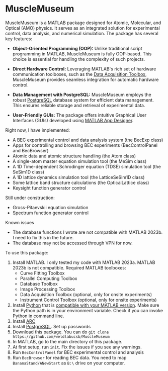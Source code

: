 # MuscleMuseum

MuscleMuseum is a MATLAB package designed for Atomic, Molecular, and Optical (AMO) physics. It serves as an integrated solution for experimental control, data analysis, and numerical simulation. The package has several key features:

- **Object-Oriented Programming (OOP):** Unlike traditional script programming in MATLAB, MuscleMuseum is fully OOP-based. This choice is essential for handling the complexity of such projects.

- **Direct Hardware Control:** Leveraging MATLAB's rich set of hardware communication toolboxes, such as the [Data Acquisition Toolbox](https://www.mathworks.com/products/data-acquisition.html), MuscleMuseum provides seamless integration for automatic hardware control.

- **Data Management with PostgreSQL:** MuscleMuseum employs the robust [PostgreSQL](https://www.postgresql.org/) database system for efficient data management. This ensures reliable storage and retrieval of experimental data.

- **User-Friendly GUIs:** The package offers intuitive Graphical User Interfaces (GUIs) developed using [MATLAB App Designer](https://www.mathworks.com/products/matlab/app-designer.html).

Right now, I have implemented:

- A BEC experimental control and data analysis system (the BecExp class)
- Apps for controlling and browsing BEC experiments (BecControlPanel and BecBrowser)
- Atomic data and atomic structure handling (the Atom class)
- A single-atom master equation simulation tool (the MeSim class)
- A 1D Time-dependent Schrodinger equation (TDSE) simulation tool (the SeSim1D class)
- A 1D lattice dynamics simulation tool (the LatticeSeSim1D class)
- Some lattice band structure calculations (the OpticalLattice class)
- Keysight function generator control

Still under construction:

- Gross-Pitaevskii equation simulation
- Spectrum function generator control

Known issues

- The database functions I wrote are not compatible with MATLAB 2023b. I need to fix this in the future.
- The database may not be accessed through VPN for now.

To use this package:
1. Install MATLAB. I only tested my code with MATLAB 2023a. MATLAB 2023b is not compatible. Required MATLAB toolboxes:
    * Curve Fitting Toolbox
    * Parallel Computing Toolbox
    * Database Toolbox
    * Image Processing Toolbox
    * Data Acquisition Toolbox (optional, only for onsite experiments)
    * Instrument Control Toolbox (optional, only for onsite experiments)
2. Install [Python](https://www.python.org/downloads/) that is [compatible with your MATLAB version](https://www.mathworks.com/support/requirements/python-compatibility.html). Make sure the Python path is in your environment variable. Check if you can invoke Python in command line.  
3. Install [ARC](https://arc-alkali-rydberg-calculator.readthedocs.io/en/latest/installation.html)
4. Install [PostgreSQL](https://www.postgresql.org/). Set up passwords
5. Download this package. You can do `git clone https://github.com/weldlabucsb/MuscleMuseum`
6. In MATLAB, go to the main directory of this package.
7. At first setup, run `init`. Fix the issues if you see any warnings.
8. Run `BecControlPanel` for BEC experimental control and analysis
9. Run `BecBrowser` for reading BEC data. You need to map `BananaStand/ANewStart` as `B:\` drive on your computer.


